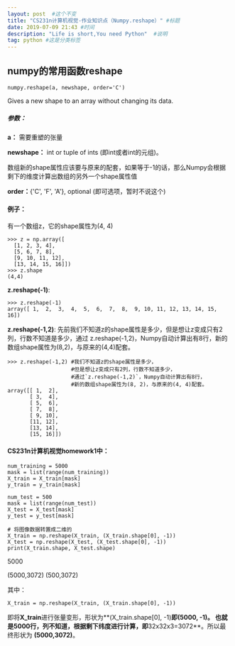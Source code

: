 ```yaml
---
layout: post  #这个不变
title: "CS231n计算机视觉-作业知识点（Numpy.reshape）" #标题
date: 2019-07-09 21:43 #时间
description: "Life is short,You need Python"  #说明
tag: python #这是分类标签
---
```


## numpy的常用函数reshape
```
numpy.reshape(a, newshape, order='C')
```
Gives a new shape to an array without changing its data.

##### 参数：

**a：** 需要重塑的张量

**newshape：** int or tuple of ints   (即int或者int的元组)。

数组新的shape属性应该要与原来的配套，如果等于-1的话，那么Numpy会根据剩下的维度计算出数组的另外一个shape属性值

**order：**{'C', 'F', 'A'}, optional   (即可选项，暂时不说这个)

#### 例子：
有一个数组z，它的shape属性为(4, 4)
```
>>> z = np.array([
  [1, 2, 3, 4],
  [5, 6, 7, 8],
  [9, 10, 11, 12],
  [13, 14, 15, 16]])
>>> z.shape
(4,4)
```

**z.reshape(-1)**:
```
>>> z.reshape(-1)
array([ 1,  2,  3,  4,  5,  6,  7,  8,  9, 10, 11, 12, 13, 14, 15, 16])
```

**z.reshape(-1,2)**:
先前我们不知道z的shape属性是多少，但是想让z变成只有2列，行数不知道是多少，通过
z.reshape(-1,2)，Numpy自动计算出有8行，新的数组shape属性为(8,2)，与原来的(4,4)配套。
```
>>> z.reshape(-1,2) #我们不知道z的shape属性是多少，
                    #但是想让z变成只有2列，行数不知道多少，
                    #通过`z.reshape(-1,2)`，Numpy自动计算出有8行，
                    #新的数组shape属性为(8, 2)，与原来的(4, 4)配套。
array([[ 1,  2],
       [ 3,  4],
       [ 5,  6],
       [ 7,  8],
       [ 9, 10],
       [11, 12],
       [13, 14],
       [15, 16]])
```
#### CS231n计算机视觉homework1中：
```
num_training = 5000
mask = list(range(num_training))
X_train = X_train[mask]
y_train = y_train[mask]

num_test = 500
mask = list(range(num_test))
X_test = X_test[mask]
y_test = y_test[mask]

# 将图像数据转置成二维的
X_train = np.reshape(X_train, (X_train.shape[0], -1))
X_test = np.reshape(X_test, (X_test.shape[0], -1))
print(X_train.shape, X_test.shape)
```
5000

(5000,3072)  (500,3072)

其中：
```
X_train = np.reshape(X_train, (X_train.shape[0], -1))
```
即将**X_train**进行张量变形，形状为**(X_train.shape[0], -1)**即(5000, -1)。
也就是5000行，列不知道，根据剩下纬度进行计算，即**32x32x3=3072**。所以最终形状为 **(5000,3072)**。
